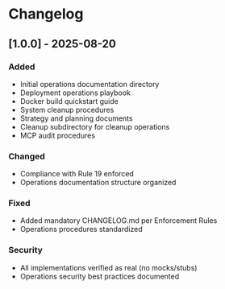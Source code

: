 # Changelog

## [1.0.0] - 2025-08-20

### Added
- Initial operations documentation directory
- Deployment operations playbook
- Docker build quickstart guide
- System cleanup procedures
- Strategy and planning documents
- Cleanup subdirectory for cleanup operations
- MCP audit procedures

### Changed
- Compliance with Rule 19 enforced
- Operations documentation structure organized

### Fixed
- Added mandatory CHANGELOG.md per Enforcement Rules
- Operations procedures standardized

### Security
- All implementations verified as real (no mocks/stubs)
- Operations security best practices documented